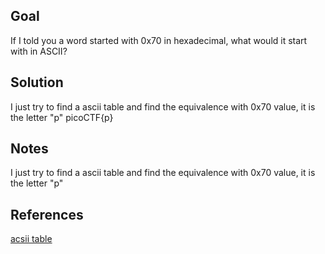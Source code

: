 ## Goal

If I told you a word started with 0x70 in hexadecimal, what would it start with in ASCII?

## Solution

I just try to find a ascii table and find the equivalence with 0x70 value, it is the letter "p"
picoCTF{p}
## Notes

I just try to find a ascii table and find the equivalence with 0x70 value, it is the letter "p"

## References
[acsii table](https://web.ics.purdue.edu/~jricha14/Reference/data_table_of__ascii_characters.htm)
